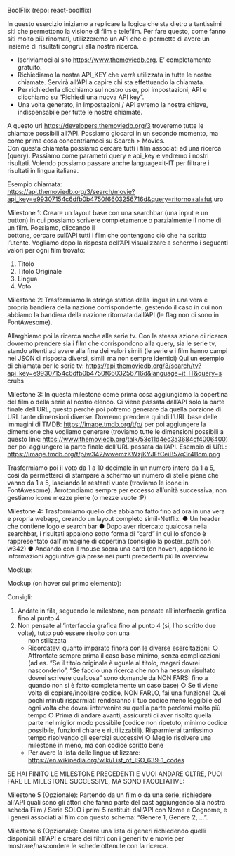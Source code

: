 BoolFlix 
(repo: react-boolflix) 
 
In questo esercizio iniziamo a replicare la logica che sta dietro a tantissimi siti che 
permettono la visione di film e telefilm. 
Per fare questo, come fanno siti molto più rinomati, utilizzeremo un API che ci 
permette di avere un insieme di risultati congrui alla nostra ricerca. 
 
-  Iscriviamoci al sito https://www.themoviedb.org. E’ completamente gratuito.  
-  Richiediamo la nostra API_KEY che verrà utilizzata in tutte le nostre 
chiamate. Servirà all’API a capire chi sta effettuando la chiamata. 
-  Per richiederla clicchiamo sul nostro user, poi impostazioni, API e clicchiamo 
su “Richiedi una nuova API key”. 
-  Una volta generato, in Impostazioni / API avremo la nostra chiave, 
indispensabile per tutte le nostre chiamate. 
 
A questo url https://developers.themoviedb.org/3 troveremo tutte le chiamate 
possibili all’API. Possiamo giocarci in un secondo momento, ma come prima cosa 
concentriamoci su Search > Movies.  
Con questa chiamata possiamo cercare tutti i film associati ad una ricerca (query). 
Passiamo come parametri query e api_key e vedremo i nostri risultati. Volendo 
possiamo passare anche language=it-IT per filtrare i risultati in lingua italiana. 
 
Esempio chiamata:  
https://api.themoviedb.org/3/search/movie?api_key=e99307154c6dfb0b4750f6603256716d&query=ritorno+al+fut
uro 
 
 
 
Milestone 1: 
Creare un layout base con una searchbar (una input e un button) in cui possiamo 
scrivere completamente o parzialmente il nome di un film. Possiamo, cliccando il  
bottone, cercare sull’API tutti i film che contengono ciò che ha scritto l’utente. 
Vogliamo dopo la risposta dell’API visualizzare a schermo i seguenti valori per ogni 
film trovato:  
1.  Titolo 
2.  Titolo Originale 
3.  Lingua 
4.  Voto 
 
Milestone 2: 
Trasformiamo la stringa statica della lingua in una vera e propria bandiera della 
nazione corrispondente, gestendo il caso in cui non abbiamo la bandiera della 
nazione ritornata dall’API (le flag non ci sono in FontAwesome). 
 
Allarghiamo poi la ricerca anche alle serie tv. Con la stessa azione di ricerca 
dovremo prendere sia i film che corrispondono alla query, sia le serie tv, stando 
attenti ad avere alla fine dei valori simili (le serie e i film hanno campi nel JSON di 
risposta diversi, simili ma non sempre identici) 
Qui un esempio di chiamata per le serie tv: 
https://api.themoviedb.org/3/search/tv?api_key=e99307154c6dfb0b4750f6603256716d&language=it_IT&query=s
crubs 
 
 
Milestone 3: 
In questa milestone come prima cosa aggiungiamo la copertina del film o della serie 
al nostro elenco. Ci viene passata dall’API solo la parte finale dell’URL, questo 
perché poi potremo generare da quella porzione di URL tante dimensioni diverse. 
Dovremo prendere quindi l’URL base delle immagini di TMDB: 
https://image.tmdb.org/t/p/ per poi aggiungere la dimensione che vogliamo generare 
(troviamo tutte le dimensioni possibili a questo link: 
https://www.themoviedb.org/talk/53c11d4ec3a3684cf4006400) per poi aggiungere la 
parte finale dell’URL passata dall’API. 
Esempio di URL: 
https://image.tmdb.org/t/p/w342/wwemzKWzjKYJFfCeiB57q3r4Bcm.png 
 
Trasformiamo poi il voto da 1 a 10 decimale in un numero intero da 1 a 5, così da 
permetterci di stampare a schermo un numero di stelle piene che vanno da 1 a 5, 
lasciando le restanti vuote (troviamo le icone in FontAwesome). 
Arrotondiamo sempre per eccesso all’unità successiva, non gestiamo icone mezze 
piene (o mezze vuote :P) 
 
 
 
Milestone 4: 
Trasformiamo quello che abbiamo fatto fino ad ora in una vera e propria webapp, 
creando un layout completo simil-Netflix: 
●  Un header che contiene logo e search bar 
●  Dopo aver ricercato qualcosa nella searchbar, i risultati appaiono sotto forma 
di “card” in cui lo sfondo è rappresentato dall’immagine di copertina (consiglio 
la poster_path con w342) 
●  Andando con il mouse sopra una card (on hover), appaiono le informazioni 
aggiuntive già prese nei punti precedenti più la overview 
 
Mockup: 
 
 
Mockup (on hover sul primo elemento): 
 
 
 
 
 
Consigli: 
1.  Andate in fila, seguendo le milestone, non pensate all’interfaccia grafica fino 
al punto 4 
2.  Non pensate all’interfaccia grafica fino al punto 4 (si, l’ho scritto due volte), 
tutto può essere risolto con una <ul> non stilizzata 
3.  Ricordatevi quanto imparato finora con le diverse esercitazioni: 
○  Affrontate sempre prima il caso base minimo, senza complicazioni (ad 
es. “Se il titolo originale è uguale al titolo, magari dovrei nasconderlo”, 
“Se faccio una ricerca che non ha nessun risultato dovrei scrivere 
qualcosa” sono domande da NON FARSI fino a quando non si è fatto 
completamente un caso base) 
○  Se ti viene volta di copiare/incollare codice, NON FARLO, fai una 
funzione! Quei pochi minuti risparmiati renderanno il tuo codice meno 
leggibile ed ogni volta che dovrai intervenire su quella parte perderai 
molto più tempo 
○  Prima di andare avanti, assicurati di aver risolto quella parte nel miglior 
modo possibile (codice non ripetuto, minimo codice possibile, funzioni 
chiare e riutilizzabili). Risparmierai tantissimo tempo risolvendo gli 
esercizi successivi 
○  Meglio risolvere una milestone in meno, ma con codice scritto bene 
4.  Per avere la lista delle lingue utilizzare: 
https://en.wikipedia.org/wiki/List_of_ISO_639-1_codes  
 
 
SE HAI FINITO LE MILESTONE PRECEDENTI E VUOI ANDARE OLTRE, PUOI 
FARE LE MILESTONE SUCCESSIVE, MA SONO FACOLTATIVE: 
 
Milestone 5 (Opzionale): 
Partendo da un film o da una serie, richiedere all'API quali sono gli attori che fanno 
parte del cast aggiungendo alla nostra scheda Film / Serie SOLO i primi 5 restituiti 
dall’API con Nome e Cognome, e i generi associati al film con questo schema: 
“Genere 1, Genere 2, ...”. 
 
Milestone 6 (Opzionale): 
Creare una lista di generi richiedendo quelli disponibili all'API e creare dei filtri con i 
generi tv e movie per mostrare/nascondere le schede ottenute con la ricerca. 
 
 